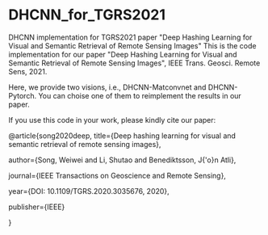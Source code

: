 # DHCNN_for_TGRS2021

DHCNN implementation for TGRS2021 paper "Deep Hashing Learning for Visual and Semantic Retrieval of Remote Sensing Images"
This is the code implementation for our paper "Deep Hashing Learning for Visual and Semantic Retrieval of Remote Sensing Images", IEEE Trans. Geosci. Remote Sens, 2021.

Here, we provide two visions, i.e., DHCNN-Matconvnet and DHCNN-Pytorch. You can choise one of them to reimplement the results in our paper.

If you use this code in your work, please kindly cite our paper:

@article{song2020deep,
title={Deep hashing learning for visual and semantic retrieval of remote sensing images},

author={Song, Weiwei and Li, Shutao and Benediktsson, J{'o}n Atli},

journal={IEEE Transactions on Geoscience and Remote Sensing},

year={DOI: 10.1109/TGRS.2020.3035676, 2020},

publisher={IEEE}

}
